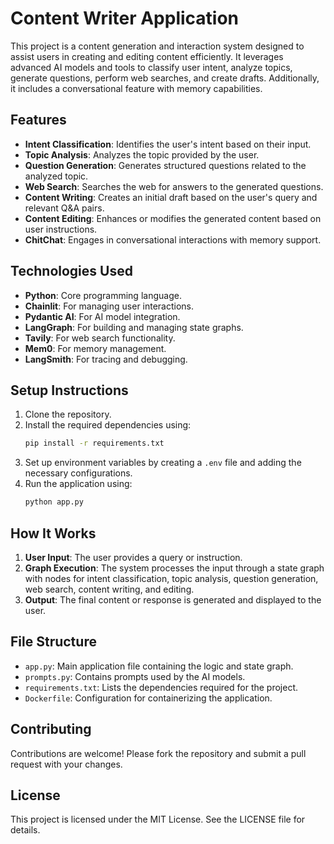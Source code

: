 # Content Writer Application

This project is a content generation and interaction system designed to assist users in creating and editing content efficiently. It leverages advanced AI models and tools to classify user intent, analyze topics, generate questions, perform web searches, and create drafts. Additionally, it includes a conversational feature with memory capabilities.

## Features

- **Intent Classification**: Identifies the user's intent based on their input.
- **Topic Analysis**: Analyzes the topic provided by the user.
- **Question Generation**: Generates structured questions related to the analyzed topic.
- **Web Search**: Searches the web for answers to the generated questions.
- **Content Writing**: Creates an initial draft based on the user's query and relevant Q&A pairs.
- **Content Editing**: Enhances or modifies the generated content based on user instructions.
- **ChitChat**: Engages in conversational interactions with memory support.

## Technologies Used

- **Python**: Core programming language.
- **Chainlit**: For managing user interactions.
- **Pydantic AI**: For AI model integration.
- **LangGraph**: For building and managing state graphs.
- **Tavily**: For web search functionality.
- **Mem0**: For memory management.
- **LangSmith**: For tracing and debugging.

## Setup Instructions

1. Clone the repository.
2. Install the required dependencies using:
   ```bash
   pip install -r requirements.txt
   ```
3. Set up environment variables by creating a `.env` file and adding the necessary configurations.
4. Run the application using:
   ```bash
   python app.py
   ```

## How It Works

1. **User Input**: The user provides a query or instruction.
2. **Graph Execution**: The system processes the input through a state graph with nodes for intent classification, topic analysis, question generation, web search, content writing, and editing.
3. **Output**: The final content or response is generated and displayed to the user.

## File Structure

- `app.py`: Main application file containing the logic and state graph.
- `prompts.py`: Contains prompts used by the AI models.
- `requirements.txt`: Lists the dependencies required for the project.
- `Dockerfile`: Configuration for containerizing the application.

## Contributing

Contributions are welcome! Please fork the repository and submit a pull request with your changes.

## License

This project is licensed under the MIT License. See the LICENSE file for details.